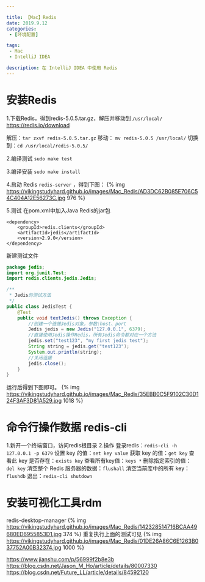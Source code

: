 ```yaml
---

title: 【Mac】Redis
date: 2019.9.12
categories: 
 - [环境配置]

tags: 
 - Mac
 - IntelliJ IDEA

description: 在 IntelliJ IDEA 中使用 Redis
---
```





# 安装Redis

1.下载Redis，得到redis-5.0.5.tar.gz，解压并移动到 `/usr/local/`
https://redis.io/download

解压：`tar zxvf redis-5.0.5.tar.gz`
移动： `mv redis-5.0.5 /usr/local/`
切换到：`cd /usr/local/redis-5.0.5/`

2.编译测试
`sudo make test`

3.编译安装
`sudo make install`

4.启动 Redis
`redis-server` ，得到下图：
{% img https://vikingstudyhard.github.io/images/Mac_Redis/AD3DC62B085E706C54C404A12E56273C.jpg 976 %}

5.测试
在pom.xml中加入Java Redis的jar包

```
<dependency>
    <groupId>redis.clients</groupId>
    <artifactId>jedis</artifactId>
    <version>2.9.0</version>
</dependency>
```
新建测试文件
```java
package jedis;
import org.junit.Test;
import redis.clients.jedis.Jedis;

/**
 * Jedis的测试方法
 */
public class JedisTest {
    @Test
    public void textJedis() throws Exception {
        //创建一个连接Jedis对象，参数:host、port
        Jedis jedis = new Jedis("127.0.0.1", 6379);
        //直接使用Jedis操作Redis，所有Jedis命令都对应一个方法
        jedis.set("test123", "my first jedis test");
        String string = jedis.get("test123");
        System.out.println(string);
        //关闭连接
        jedis.close();
    }
}
```
运行后得到下图即可。
{% img https://vikingstudyhard.github.io/images/Mac_Redis/35EBB0C5F9102C30D124F3AF3D81A529.jpg  1018 %}

# 命令行操作数据 redis-cli
1.新开一个终端窗口，访问redis根目录
2.操作
登录redis：`redis-cli -h 127.0.0.1 -p 6379`
设置 key 的值：`set key value`
获取 key 的值：`get key`
查看此 key 是否存在：`exists key`
查看所有key值：`keys *`
删除指定索引的值：`del key`
清空整个 Redis 服务器的数据：`flushall`
清空当前库中的所有 key：`flushdb`
退出：`redis-cli shutdown`

# 安装可视化工具rdm
redis-desktop-manager 
{% img https://vikingstudyhard.github.io/images/Mac_Redis/142328514716BCAA49680ED6955853D1.jpg 374 %}
重复执行上面的测试可见
{% img https://vikingstudyhard.github.io/images/Mac_Redis/01DE26A86C6E1263B037752A00B32374.jpg  1000 %}



https://www.jianshu.com/p/56999f2b8e3b
https://blog.csdn.net/Jason_M_Ho/article/details/80007330
https://blog.csdn.net/Future_LL/article/details/84592120